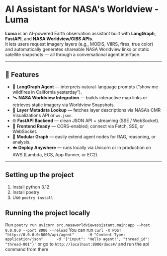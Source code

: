 # AI Assistant for NASA's Worldview - Luma

**Luma** is an AI-powered Earth observation assistant built with **LangGraph**, **FastAPI**, and **NASA Worldview/GIBS APIs**.  
It lets users request imagery layers (e.g., MODIS, VIIRS, fires, true color) and automatically generates shareable NASA Worldview links or static satellite snapshots — all through a conversational agent interface.

---

## 🚀 Features

- 🤖 **LangGraph Agent** — interprets natural-language prompts (“show me wildfires in California yesterday”).
- 🛰️ **NASA Worldview Integration** — builds interactive map links or retrieves static imagery via Worldview Snapshots.
- 📡 **Layer Metadata Lookup** — fetches layer descriptions via NASA’s CMR Visualizations API or `wv.json`.
- 🌐 **FastAPI Backend** — clean JSON API + streaming (SSE / WebSocket).
- 🔌 **Frontend Ready** — CORS-enabled; connect via Fetch, SSE, or WebSocket.
- 🧠 **Modular Graph** — easily extend agent nodes for RAG, reasoning, or analysis.
- ☁️ **Deploy Anywhere** — runs locally via Uvicorn or in production on AWS (Lambda, ECS, App Runner, or EC2).

---

## Setting up the project
  1. Install python 3.12
  2. Install poetry
  3. Use `poetry install`

## Running the project locally
  Run `poetry run uvicorn src.nasaworldviewassistant.main:app --host 0.0.0.0 --port 8000 --reload`
  You can run `curl -X POST "http://0.0.0.0:8000/api/agent"      -H "Content-Type: application/json"      -d '{"input": "Hello agent!", "thread_id": "thread-001"}'`
  or go to `http://localhost:8000/docs#/` and run the api command from there
  
